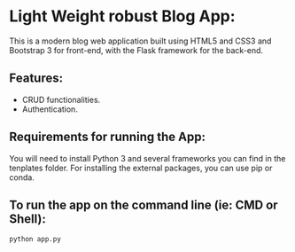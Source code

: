 # Light Weight robust Blog App:
This is a modern blog web application built using HTML5 and CSS3 and Bootstrap 3 for front-end, with the Flask framework for the back-end.

## Features:
- CRUD functionalities.
- Authentication.

## Requirements for running the App:
You will need to install Python 3 and several frameworks you can find in the tenplates folder.
For installing the external packages, you can use pip or conda.


## To run the app on the command line (ie: CMD or Shell):
```
python app.py
```
